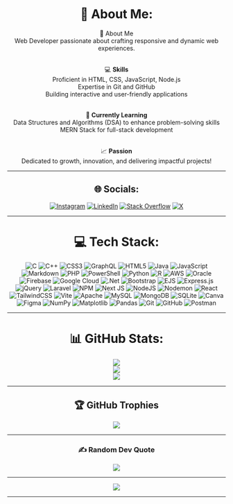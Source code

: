 <div align="center">

# 💫 About Me:
💫 About Me<br>Web Developer passionate about crafting responsive and dynamic web experiences.<br><br>

💻 **Skills**<br>Proficient in HTML, CSS, JavaScript, Node.js<br>Expertise in Git and GitHub<br>Building interactive and user-friendly applications<br><br>

🚀 **Currently Learning**<br>Data Structures and Algorithms (DSA) to enhance problem-solving skills<br>MERN Stack for full-stack development<br><br>

📈 **Passion**<br>Dedicated to growth, innovation, and delivering impactful projects!

---

## 🌐 Socials:
[![Instagram](https://img.shields.io/badge/Instagram-%23E4405F.svg?logo=Instagram&logoColor=white)](https://instagram.com/m_tushu6) 
[![LinkedIn](https://img.shields.io/badge/LinkedIn-%230077B5.svg?logo=linkedin&logoColor=white)](https://linkedin.com/in/tusharmaji) 
[![Stack Overflow](https://img.shields.io/badge/-Stackoverflow-FE7A16?logo=stack-overflow&logoColor=white)](https://stackoverflow.com/users/25646886) 
[![X](https://img.shields.io/badge/X-black.svg?logo=X&logoColor=white)](https://x.com/m_tushu6) 

---

# 💻 Tech Stack:
![C](https://img.shields.io/badge/c-%2300599C.svg?style=flat&logo=c&logoColor=white) 
![C++](https://img.shields.io/badge/c++-%2300599C.svg?style=flat&logo=c%2B%2B&logoColor=white) 
![CSS3](https://img.shields.io/badge/css3-%231572B6.svg?style=flat&logo=css3&logoColor=white) 
![GraphQL](https://img.shields.io/badge/-GraphQL-E10098?style=flat&logo=graphql&logoColor=white) 
![HTML5](https://img.shields.io/badge/html5-%23E34F26.svg?style=flat&logo=html5&logoColor=white) 
![Java](https://img.shields.io/badge/java-%23ED8B00.svg?style=flat&logo=openjdk&logoColor=white) 
![JavaScript](https://img.shields.io/badge/javascript-%23323330.svg?style=flat&logo=javascript&logoColor=%23F7DF1E) 
![Markdown](https://img.shields.io/badge/markdown-%23000000.svg?style=flat&logo=markdown&logoColor=white) 
![PHP](https://img.shields.io/badge/php-%23777BB4.svg?style=flat&logo=php&logoColor=white) 
![PowerShell](https://img.shields.io/badge/PowerShell-%235391FE.svg?style=flat&logo=powershell&logoColor=white) 
![Python](https://img.shields.io/badge/python-3670A0?style=flat&logo=python&logoColor=ffdd54) 
![R](https://img.shields.io/badge/r-%23276DC3.svg?style=flat&logo=r&logoColor=white) 
![AWS](https://img.shields.io/badge/AWS-%23FF9900.svg?style=flat&logo=amazon-aws&logoColor=white) 
![Oracle](https://img.shields.io/badge/Oracle-F80000?style=flat&logo=oracle&logoColor=white) 
![Firebase](https://img.shields.io/badge/firebase-%23039BE5.svg?style=flat&logo=firebase) 
![Google Cloud](https://img.shields.io/badge/GoogleCloud-%234285F4.svg?style=flat&logo=google-cloud&logoColor=white) 
![.Net](https://img.shields.io/badge/.NET-5C2D91?style=flat&logo=.net&logoColor=white) 
![Bootstrap](https://img.shields.io/badge/bootstrap-%238511FA.svg?style=flat&logo=bootstrap&logoColor=white) 
![EJS](https://img.shields.io/badge/ejs-%23B4CA65.svg?style=flat&logo=ejs&logoColor=black) 
![Express.js](https://img.shields.io/badge/express.js-%23404d59.svg?style=flat&logo=express&logoColor=%2361DAFB) 
![jQuery](https://img.shields.io/badge/jquery-%230769AD.svg?style=flat&logo=jquery&logoColor=white) 
![Laravel](https://img.shields.io/badge/laravel-%23FF2D20.svg?style=flat&logo=laravel&logoColor=white) 
![NPM](https://img.shields.io/badge/NPM-%23CB3837.svg?style=flat&logo=npm&logoColor=white) 
![Next JS](https://img.shields.io/badge/Next-black?style=flat&logo=next.js&logoColor=white) 
![NodeJS](https://img.shields.io/badge/node.js-6DA55F?style=flat&logo=node.js&logoColor=white) 
![Nodemon](https://img.shields.io/badge/NODEMON-%23323330.svg?style=flat&logo=nodemon&logoColor=%BBDEAD) 
![React](https://img.shields.io/badge/react-%2320232a.svg?style=flat&logo=react&logoColor=%2361DAFB) 
![TailwindCSS](https://img.shields.io/badge/tailwindcss-%2338B2AC.svg?style=flat&logo=tailwind-css&logoColor=white) 
![Vite](https://img.shields.io/badge/vite-%23646CFF.svg?style=flat&logo=vite&logoColor=white) 
![Apache](https://img.shields.io/badge/apache-%23D42029.svg?style=flat&logo=apache&logoColor=white) 
![MySQL](https://img.shields.io/badge/mysql-4479A1.svg?style=flat&logo=mysql&logoColor=white) 
![MongoDB](https://img.shields.io/badge/MongoDB-%234ea94b.svg?style=flat&logo=mongodb&logoColor=white) 
![SQLite](https://img.shields.io/badge/sqlite-%2307405e.svg?style=flat&logo=sqlite&logoColor=white) 
![Canva](https://img.shields.io/badge/Canva-%2300C4CC.svg?style=flat&logo=Canva&logoColor=white) 
![Figma](https://img.shields.io/badge/figma-%23F24E1E.svg?style=flat&logo=figma&logoColor=white) 
![NumPy](https://img.shields.io/badge/numpy-%23013243.svg?style=flat&logo=numpy&logoColor=white) 
![Matplotlib](https://img.shields.io/badge/Matplotlib-%23ffffff.svg?style=flat&logo=Matplotlib&logoColor=black) 
![Pandas](https://img.shields.io/badge/pandas-%23150458.svg?style=flat&logo=pandas&logoColor=white) 
![Git](https://img.shields.io/badge/git-%23F05033.svg?style=flat&logo=git&logoColor=white) 
![GitHub](https://img.shields.io/badge/github-%23121011.svg?style=flat&logo=github&logoColor=white) 
![Postman](https://img.shields.io/badge/Postman-FF6C37?style=flat&logo=postman&logoColor=white)

---

# 📊 GitHub Stats:
![](https://github-readme-stats.vercel.app/api?username=Tusharmaji135&theme=radical&hide_border=false&include_all_commits=true&count_private=true)<br/>
![](https://github-readme-streak-stats.herokuapp.com/?user=Tusharmaji135&theme=radical&hide_border=false)<br/>
![](https://github-readme-stats.vercel.app/api/top-langs/?username=Tusharmaji135&theme=radical&hide_border=false&include_all_commits=true&count_private=true&layout=compact)

---

## 🏆 GitHub Trophies
![](https://github-profile-trophy.vercel.app/?username=Tusharmaji135&theme=radical&no-frame=false&no-bg=true&margin-w=4)

---

### ✍️ Random Dev Quote
![](https://quotes-github-readme.vercel.app/api?type=horizontal&theme=light)

---

[![](https://visitcount.itsvg.in/api?id=Tusharmaji135&icon=0&color=0)](https://visitcount.itsvg.in)

---

<!-- Proudly created with GPRM ( https://gprm.itsvg.in ) -->

</div>
